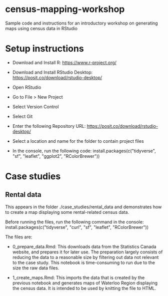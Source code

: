 # census-mapping-workshop
Sample code and instructions for an introductory workshop on generating maps using census data in RStudio

# Setup instructions

* Download and Install R: https://www.r-project.org/

* Download and Install RStudio Desktop: https://posit.co/download/rstudio-desktop/

* Open RStudio

* Go to File > New Project

* Select Version Control

* Select Git

* Enter the following Repository URL: https://posit.co/download/rstudio-desktop/

* Select a location and name for the folder to contain project files

* In the console, run the following code: install.packages(c("tidyverse", "sf", "leaflet", "ggplot2", "RColorBrewer"))

# Case studies

## Rental data

This appears in the folder ./case_studies/rental_data and demonstrates how to create a map displaying some rental-related census data. 

Before running the files, run the following command in the console: install.packages(c("tidyverse", "curl", "sf", "leaflet", "RColorBrewer"))

The files are:

* 0_prepare_data.Rmd: This downloads data from the Statistics Canada website, and prepares it for later use. The preparation largely consists of reducing the data to a reasonable size by filtering out data not relevant to the case study. This notebook is time-consuming to run due to the size the raw data files.

* 1_create_maps.Rmd: This imports the data that is created by the previous notebook and generates maps of Waterloo Region displaying the census data. It is intended to be used by knitting the file to HTML.
